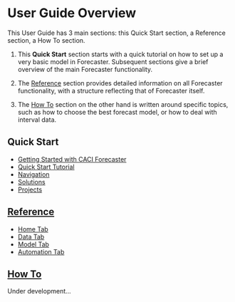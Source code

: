 # User Guide Overview

This User Guide has 3 main sections: this Quick Start section, a Reference section, a How To section. 

1.  This **Quick Start** section starts with a quick tutorial on how to set up a very basic model in Forecaster. Subsequent sections give a brief overview of the main Forecaster functionality. 

2. The [Reference](/reference/reference.md) section provides detailed information on all Forecaster functionality, with a structure reflecting that of Forecaster itself.

3. The [How To](/how-to/how-to.md) section on the other hand is written around specific topics, such as how to choose the best forecast model, or how to deal with interval data.

## Quick Start
<!--* [About the User Guide](getting-started/user-guide.md) -->
* [Getting Started with CACI Forecaster](/getting-started/Getting-started.md)
* [Quick Start Tutorial](/getting-started/Tutorial.md)
* [Navigation](/getting-started/Navigation.md)
* [Solutions](/getting-started/Solution.md)
* [Projects](/getting-started/Projects.md)

## [Reference](/reference/user-guide.md)
* [Home Tab](/reference/Home/Home.md)
* [Data Tab](/reference/Data/Data.md)
* [Model Tab](/reference/Forecasting/Forecasting-Overview.md)
* [Automation Tab](/reference/Automation/Automation.md)


## [How To](/how-to/how-to.md)
Under development...

<!--
* [Forecasting Models Overview](user-cases/Forecast-Models-Overview.md)
* [Using Marketing Type Delays](user-cases/Delays.md)
* [Interval Forecasting](user-cases/Interval-Forecasting.md)
-->

